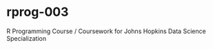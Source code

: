 rprog-003
=========

R Programming Course / Coursework for Johns Hopkins Data Science Specialization
